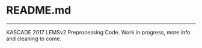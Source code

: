 # README.md

---

KASCADE 2017 LEMSv2 Preprocessing Code. Work in progress, more info and cleaning to come.